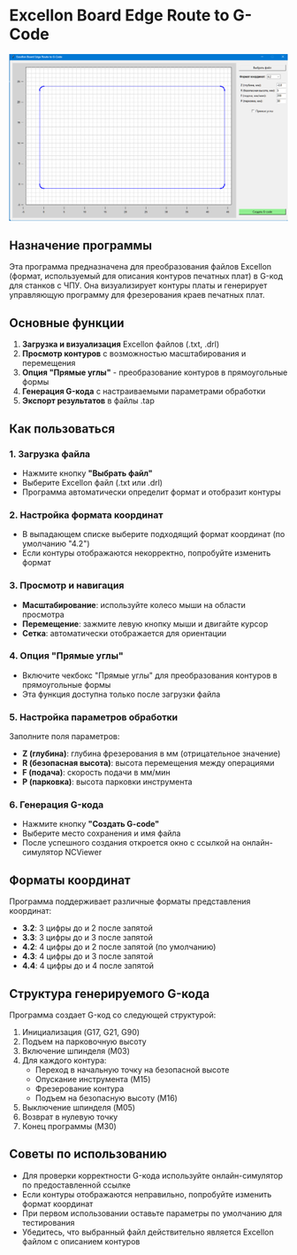 # Excellon Board Edge Route to G-Code

![alt text](https://github.com/PavelSirotkin/ExcellonBoardEdgeRouteToG-Code/blob/main/scr.png)

## Назначение программы

Эта программа предназначена для преобразования файлов Excellon (формат, используемый для описания контуров печатных плат) в G-код для станков с ЧПУ. Она визуализирует контуры платы и генерирует управляющую программу для фрезерования краев печатных плат.

## Основные функции

1. **Загрузка и визуализация** Excellon файлов (.txt, .drl)
2. **Просмотр контуров** с возможностью масштабирования и перемещения
3. **Опция "Прямые углы"** - преобразование контуров в прямоугольные формы
4. **Генерация G-кода** с настраиваемыми параметрами обработки
5. **Экспорт результатов** в файлы .tap

## Как пользоваться

### 1. Загрузка файла
- Нажмите кнопку **"Выбрать файл"**
- Выберите Excellon файл (.txt или .drl)
- Программа автоматически определит формат и отобразит контуры

### 2. Настройка формата координат
- В выпадающем списке выберите подходящий формат координат (по умолчанию "4.2")
- Если контуры отображаются некорректно, попробуйте изменить формат

### 3. Просмотр и навигация
- **Масштабирование**: используйте колесо мыши на области просмотра
- **Перемещение**: зажмите левую кнопку мыши и двигайте курсор
- **Сетка**: автоматически отображается для ориентации

### 4. Опция "Прямые углы"
- Включите чекбокс "Прямые углы" для преобразования контуров в прямоугольные формы
- Эта функция доступна только после загрузки файла

### 5. Настройка параметров обработки
Заполните поля параметров:
- **Z (глубина)**: глубина фрезерования в мм (отрицательное значение)
- **R (безопасная высота)**: высота перемещения между операциями
- **F (подача)**: скорость подачи в мм/мин
- **P (парковка)**: высота парковки инструмента

### 6. Генерация G-кода
- Нажмите кнопку **"Создать G-code"**
- Выберите место сохранения и имя файла
- После успешного создания откроется окно с ссылкой на онлайн-симулятор NCViewer

## Форматы координат

Программа поддерживает различные форматы представления координат:
- **3.2**: 3 цифры до и 2 после запятой
- **3.3**: 3 цифры до и 3 после запятой  
- **4.2**: 4 цифры до и 2 после запятой (по умолчанию)
- **4.3**: 4 цифры до и 3 после запятой
- **4.4**: 4 цифры до и 4 после запятой

## Структура генерируемого G-кода

Программа создает G-код со следующей структурой:
1. Инициализация (G17, G21, G90)
2. Подъем на парковочную высоту
3. Включение шпинделя (M03)
4. Для каждого контура:
   - Переход в начальную точку на безопасной высоте
   - Опускание инструмента (M15)
   - Фрезерование контура
   - Подъем на безопасную высоту (M16)
5. Выключение шпинделя (M05)
6. Возврат в нулевую точку
7. Конец программы (M30)

## Советы по использованию

- Для проверки корректности G-кода используйте онлайн-симулятор по предоставленной ссылке
- Если контуры отображаются неправильно, попробуйте изменить формат координат
- При первом использовании оставьте параметры по умолчанию для тестирования
- Убедитесь, что выбранный файл действительно является Excellon файлом с описанием контуров
